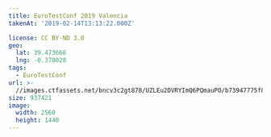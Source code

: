 ```yaml
---
title: EuroTestConf 2019 Valencia
takenAt: '2019-02-14T13:13:22.000Z'

license: CC BY-ND 3.0
geo:
  lat: 39.473666
  lng: -0.370028
tags:
  - EuroTestConf
url: >-
  //images.ctfassets.net/bncv3c2gt878/UZLEu2DVRYImQ6PQmauPO/b73947775f809f3b6ecd7c4f52a00f3b/eurotestconf-2019-valencia_40230832613_o
size: 937421
image:
  width: 2560
  height: 1440
---
```

